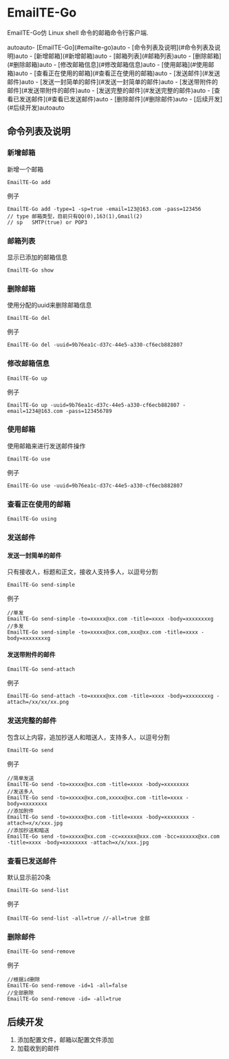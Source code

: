 # EmailTE-Go
EmailTE-Go仿 Linux shell 命令的邮箱命令行客户端.


<!-- TOC -->autoauto- [EmailTE-Go](#emailte-go)auto    - [命令列表及说明](#命令列表及说明)auto        - [新增邮箱](#新增邮箱)auto        - [邮箱列表](#邮箱列表)auto        - [删除邮箱](#删除邮箱)auto        - [修改邮箱信息](#修改邮箱信息)auto        - [使用邮箱](#使用邮箱)auto        - [查看正在使用的邮箱](#查看正在使用的邮箱)auto        - [发送邮件](#发送邮件)auto            - [发送一封简单的邮件](#发送一封简单的邮件)auto            - [发送带附件的邮件](#发送带附件的邮件)auto        - [发送完整的邮件](#发送完整的邮件)auto        - [查看已发送邮件](#查看已发送邮件)auto        - [删除邮件](#删除邮件)auto    - [后续开发](#后续开发)autoauto<!-- /TOC -->

## 命令列表及说明

### 新增邮箱
新增一个邮箱
```
EmailTE-Go add
```

例子
```
EmailTE-Go add -type=1 -sp=true -email=123@163.com -pass=123456
// type 邮箱类型，目前只有QQ(0),163(1),Gmail(2)
// sp   SMTP(true) or POP3
```


### 邮箱列表
显示已添加的邮箱信息
```
EmailTE-Go show
```

### 删除邮箱
使用分配的uuid来删除邮箱信息
```
EmailTE-Go del
```

例子
```
EmailTE-Go del -uuid=9b76ea1c-d37c-44e5-a330-cf6ecb882807
```

### 修改邮箱信息
```
EmailTE-Go up
```

例子
```
EmailTE-Go up -uuid=9b76ea1c-d37c-44e5-a330-cf6ecb882807 -email=1234@163.com -pass=123456789
```

### 使用邮箱
使用邮箱来进行发送邮件操作
```
EmailTE-Go use
```

例子
```
EmailTE-Go use -uuid=9b76ea1c-d37c-44e5-a330-cf6ecb882807
```

### 查看正在使用的邮箱
```
EmailTE-Go using
```

### 发送邮件
#### 发送一封简单的邮件
只有接收人，标题和正文，接收人支持多人，以逗号分割
```
EmailTE-Go send-simple
```

例子
```
//单发
EmailTE-Go send-simple -to=xxxxx@xx.com -title=xxxx -body=xxxxxxxxg
//多发
EmailTE-Go send-simple -to=xxxxx@xx.com,xxx@xx.com -title=xxxx -body=xxxxxxxxg
```

#### 发送带附件的邮件
```
EmailTE-Go send-attach
```

例子
```
EmailTE-Go send-attach -to=xxxxx@xx.com -title=xxxx -body=xxxxxxxxg -attach=/xx/xx/xx.png
```

### 发送完整的邮件
包含以上内容，追加抄送人和暗送人，支持多人，以逗号分割
```
EmailTE-Go send
```

例子
```
//简单发送
EmailTE-Go send -to=xxxxx@xx.com -title=xxxx -body=xxxxxxxx
//发送多人
EmailTE-Go send -to=xxxxx@xx.com,xxxxx@xx.com -title=xxxx -body=xxxxxxxx
//添加附件
EmailTE-Go send -to=xxxxx@xx.com -title=xxxx -body=xxxxxxxx -attach=x/x/xxx.jpg
//添加抄送和暗送
EmailTE-Go send -to=xxxxx@xx.com -cc=xxxxx@xxx.com -bcc=xxxxxx@xx.com -title=xxxx -body=xxxxxxxx -attach=x/x/xxx.jpg
```


### 查看已发送邮件
默认显示前20条
```
EmailTE-Go send-list
```

例子
```
EmailTE-Go send-list -all=true //-all=true 全部
```

### 删除邮件
```
EmailTE-Go send-remove
```

例子
```
//根据id删除
EmailTE-Go send-remove -id=1 -all=false
//全部删除
EmailTE-Go send-remove -id= -all=true
```

## 后续开发
1. 添加配置文件，邮箱以配置文件添加
2. 加载收到的邮件